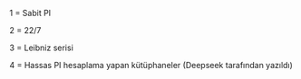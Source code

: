 1 = Sabit PI

2 = 22/7

3 = Leibniz serisi

4 = Hassas PI hesaplama yapan kütüphaneler (Deepseek tarafından yazıldı)
